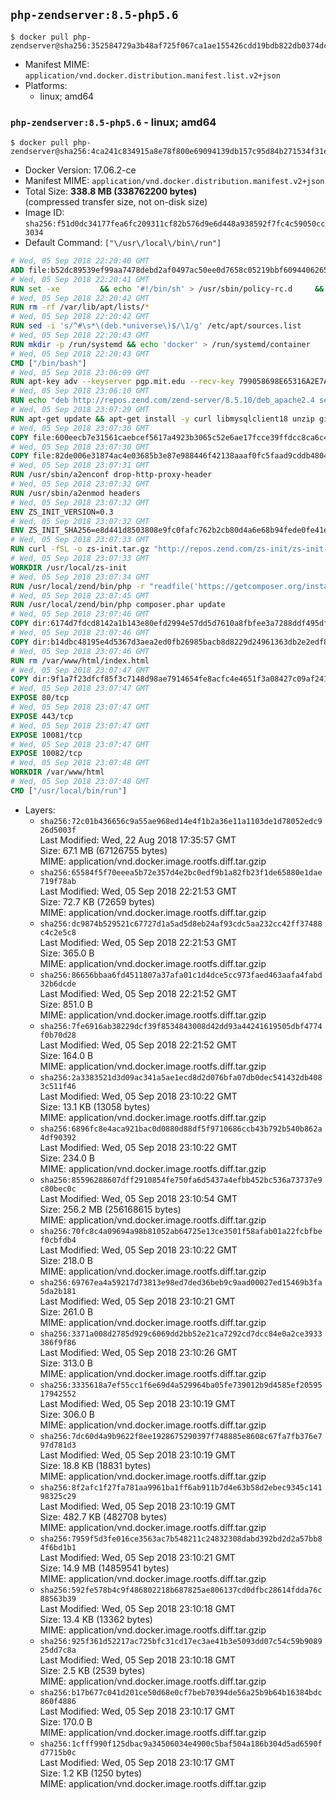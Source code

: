 ## `php-zendserver:8.5-php5.6`

```console
$ docker pull php-zendserver@sha256:352584729a3b48af725f067ca1ae155426cdd19bdb822db0374dcf06564fb662
```

-	Manifest MIME: `application/vnd.docker.distribution.manifest.list.v2+json`
-	Platforms:
	-	linux; amd64

### `php-zendserver:8.5-php5.6` - linux; amd64

```console
$ docker pull php-zendserver@sha256:4ca241c834915a8e78f800e69094139db157c95d84b271534f31e9843e3d0f1b
```

-	Docker Version: 17.06.2-ce
-	Manifest MIME: `application/vnd.docker.distribution.manifest.v2+json`
-	Total Size: **338.8 MB (338762200 bytes)**  
	(compressed transfer size, not on-disk size)
-	Image ID: `sha256:f51d0dc34177fea6fc209311cf82b576d9e6d448a938592f7fc4c59050cc3034`
-	Default Command: `["\/usr\/local\/bin\/run"]`

```dockerfile
# Wed, 05 Sep 2018 22:20:40 GMT
ADD file:b52dc89539ef99aa7478debd2af0497ac50ee0d7658c05219bbf609440626583 in / 
# Wed, 05 Sep 2018 22:20:41 GMT
RUN set -xe 		&& echo '#!/bin/sh' > /usr/sbin/policy-rc.d 	&& echo 'exit 101' >> /usr/sbin/policy-rc.d 	&& chmod +x /usr/sbin/policy-rc.d 		&& dpkg-divert --local --rename --add /sbin/initctl 	&& cp -a /usr/sbin/policy-rc.d /sbin/initctl 	&& sed -i 's/^exit.*/exit 0/' /sbin/initctl 		&& echo 'force-unsafe-io' > /etc/dpkg/dpkg.cfg.d/docker-apt-speedup 		&& echo 'DPkg::Post-Invoke { "rm -f /var/cache/apt/archives/*.deb /var/cache/apt/archives/partial/*.deb /var/cache/apt/*.bin || true"; };' > /etc/apt/apt.conf.d/docker-clean 	&& echo 'APT::Update::Post-Invoke { "rm -f /var/cache/apt/archives/*.deb /var/cache/apt/archives/partial/*.deb /var/cache/apt/*.bin || true"; };' >> /etc/apt/apt.conf.d/docker-clean 	&& echo 'Dir::Cache::pkgcache ""; Dir::Cache::srcpkgcache "";' >> /etc/apt/apt.conf.d/docker-clean 		&& echo 'Acquire::Languages "none";' > /etc/apt/apt.conf.d/docker-no-languages 		&& echo 'Acquire::GzipIndexes "true"; Acquire::CompressionTypes::Order:: "gz";' > /etc/apt/apt.conf.d/docker-gzip-indexes 		&& echo 'Apt::AutoRemove::SuggestsImportant "false";' > /etc/apt/apt.conf.d/docker-autoremove-suggests
# Wed, 05 Sep 2018 22:20:42 GMT
RUN rm -rf /var/lib/apt/lists/*
# Wed, 05 Sep 2018 22:20:42 GMT
RUN sed -i 's/^#\s*\(deb.*universe\)$/\1/g' /etc/apt/sources.list
# Wed, 05 Sep 2018 22:20:43 GMT
RUN mkdir -p /run/systemd && echo 'docker' > /run/systemd/container
# Wed, 05 Sep 2018 22:20:43 GMT
CMD ["/bin/bash"]
# Wed, 05 Sep 2018 23:06:09 GMT
RUN apt-key adv --keyserver pgp.mit.edu --recv-key 799058698E65316A2E7A4FF42EAE1437F7D2C623
# Wed, 05 Sep 2018 23:06:10 GMT
RUN echo "deb http://repos.zend.com/zend-server/8.5.10/deb_apache2.4 server non-free" >> /etc/apt/sources.list.d/zend-server.list
# Wed, 05 Sep 2018 23:07:29 GMT
RUN apt-get update && apt-get install -y curl libmysqlclient18 unzip git zend-server-php-5.6=8.5.10+b798 && /usr/local/zend/bin/zendctl.sh stop
# Wed, 05 Sep 2018 23:07:30 GMT
COPY file:600eecb7e31561caebcef5617a4923b3065c52e6ae17fcce39ffdcc8ca6c41db in /etc/ 
# Wed, 05 Sep 2018 23:07:30 GMT
COPY file:82de006e31874ac4e03685b3e87e988446f42138aaaf0fc5faad9cddb48040ba in /etc/apache2/conf-available 
# Wed, 05 Sep 2018 23:07:31 GMT
RUN /usr/sbin/a2enconf drop-http-proxy-header
# Wed, 05 Sep 2018 23:07:32 GMT
RUN /usr/sbin/a2enmod headers
# Wed, 05 Sep 2018 23:07:32 GMT
ENV ZS_INIT_VERSION=0.3
# Wed, 05 Sep 2018 23:07:32 GMT
ENV ZS_INIT_SHA256=e8d441d8503808e9fc0fafc762b2cb80d4a6e68b94fede0fe41efdeac10800cb
# Wed, 05 Sep 2018 23:07:33 GMT
RUN curl -fSL -o zs-init.tar.gz "http://repos.zend.com/zs-init/zs-init-docker-${ZS_INIT_VERSION}.tar.gz"     && echo "${ZS_INIT_SHA256} *zs-init.tar.gz" | sha256sum -c -     && mkdir /usr/local/zs-init     && tar xzf zs-init.tar.gz --strip-components=1 -C /usr/local/zs-init     && rm zs-init.tar.gz
# Wed, 05 Sep 2018 23:07:33 GMT
WORKDIR /usr/local/zs-init
# Wed, 05 Sep 2018 23:07:34 GMT
RUN /usr/local/zend/bin/php -r "readfile('https://getcomposer.org/installer');" | /usr/local/zend/bin/php
# Wed, 05 Sep 2018 23:07:45 GMT
RUN /usr/local/zend/bin/php composer.phar update
# Wed, 05 Sep 2018 23:07:46 GMT
COPY dir:6174d7fdcd8142a1b143e80efd2994e57dd5d7610a8fbfee3a7288ddf495dfdf in /usr/local/bin 
# Wed, 05 Sep 2018 23:07:46 GMT
COPY dir:b14dbc48195e4d5367d3aea2ed0fb26985bacb8d8229d24961363db2e2edf8f0 in /usr/local/zend/var/plugins/ 
# Wed, 05 Sep 2018 23:07:46 GMT
RUN rm /var/www/html/index.html
# Wed, 05 Sep 2018 23:07:47 GMT
COPY dir:9f1a7f23dfcf85f3c7148d98ae7914654fe8acfc4e4651f3a08427c09af24198 in /var/www/html 
# Wed, 05 Sep 2018 23:07:47 GMT
EXPOSE 80/tcp
# Wed, 05 Sep 2018 23:07:47 GMT
EXPOSE 443/tcp
# Wed, 05 Sep 2018 23:07:47 GMT
EXPOSE 10081/tcp
# Wed, 05 Sep 2018 23:07:47 GMT
EXPOSE 10082/tcp
# Wed, 05 Sep 2018 23:07:48 GMT
WORKDIR /var/www/html
# Wed, 05 Sep 2018 23:07:48 GMT
CMD ["/usr/local/bin/run"]
```

-	Layers:
	-	`sha256:72c01b436656c9a55ae968ed14e4f1b2a36e11a1103de1d78052edc926d5003f`  
		Last Modified: Wed, 22 Aug 2018 17:35:57 GMT  
		Size: 67.1 MB (67126755 bytes)  
		MIME: application/vnd.docker.image.rootfs.diff.tar.gzip
	-	`sha256:65584f5f70eeea5b72e357d4e2bc0edf9b1a82fb23f1de65880e1dae719f78ab`  
		Last Modified: Wed, 05 Sep 2018 22:21:53 GMT  
		Size: 72.7 KB (72659 bytes)  
		MIME: application/vnd.docker.image.rootfs.diff.tar.gzip
	-	`sha256:dc9874b529521c67727d1a5ad5d8eb24af93cdc5aa232cc42ff37488c4c2e5c8`  
		Last Modified: Wed, 05 Sep 2018 22:21:53 GMT  
		Size: 365.0 B  
		MIME: application/vnd.docker.image.rootfs.diff.tar.gzip
	-	`sha256:86656bbaa6fd4511807a37afa01c1d4dce5cc973faed463aafa4fabd32b6dcde`  
		Last Modified: Wed, 05 Sep 2018 22:21:52 GMT  
		Size: 851.0 B  
		MIME: application/vnd.docker.image.rootfs.diff.tar.gzip
	-	`sha256:7fe6916ab38229dcf39f8534843008d42dd93a44241619505dbf4774f0b70d28`  
		Last Modified: Wed, 05 Sep 2018 22:21:52 GMT  
		Size: 164.0 B  
		MIME: application/vnd.docker.image.rootfs.diff.tar.gzip
	-	`sha256:2a3383521d3d09ac341a5ae1ecd8d2d076bfa07db0dec541432db4083c511f46`  
		Last Modified: Wed, 05 Sep 2018 23:10:22 GMT  
		Size: 13.1 KB (13058 bytes)  
		MIME: application/vnd.docker.image.rootfs.diff.tar.gzip
	-	`sha256:6896fc8e4aca921bac0d0880d88df5f9710686ccb43b792b540b862a4df90392`  
		Last Modified: Wed, 05 Sep 2018 23:10:22 GMT  
		Size: 234.0 B  
		MIME: application/vnd.docker.image.rootfs.diff.tar.gzip
	-	`sha256:85596288607dff2910854fe750fa6d5437a4efbb452bc536a73737e9c80bec0c`  
		Last Modified: Wed, 05 Sep 2018 23:10:54 GMT  
		Size: 256.2 MB (256168615 bytes)  
		MIME: application/vnd.docker.image.rootfs.diff.tar.gzip
	-	`sha256:70fc8c4a09694a98b81052ab64725e13ce3501f58afab01a22fcbfbef0cbfdb4`  
		Last Modified: Wed, 05 Sep 2018 23:10:22 GMT  
		Size: 218.0 B  
		MIME: application/vnd.docker.image.rootfs.diff.tar.gzip
	-	`sha256:69767ea4a59217d73813e98ed7ded36beb9c9aad00027ed15469b3fa5da2b181`  
		Last Modified: Wed, 05 Sep 2018 23:10:21 GMT  
		Size: 261.0 B  
		MIME: application/vnd.docker.image.rootfs.diff.tar.gzip
	-	`sha256:3371a008d2785d929c6069dd2bb52e21ca7292cd7dcc84e0a2ce3933386f9f86`  
		Last Modified: Wed, 05 Sep 2018 23:10:26 GMT  
		Size: 313.0 B  
		MIME: application/vnd.docker.image.rootfs.diff.tar.gzip
	-	`sha256:3335618a7ef55cc1f6e69d4a529964ba05fe739012b9d4585ef2059517942552`  
		Last Modified: Wed, 05 Sep 2018 23:10:19 GMT  
		Size: 306.0 B  
		MIME: application/vnd.docker.image.rootfs.diff.tar.gzip
	-	`sha256:7dc60d4a9b9622f8ee1928675290397f748885e8608c67fa7fb376e797d781d3`  
		Last Modified: Wed, 05 Sep 2018 23:10:19 GMT  
		Size: 18.8 KB (18831 bytes)  
		MIME: application/vnd.docker.image.rootfs.diff.tar.gzip
	-	`sha256:8f2afc1f27fa781aa9961ba1ff6ab911b7d4e63b58d2ebec9345c14198325c29`  
		Last Modified: Wed, 05 Sep 2018 23:10:19 GMT  
		Size: 482.7 KB (482708 bytes)  
		MIME: application/vnd.docker.image.rootfs.diff.tar.gzip
	-	`sha256:7959f5d3fe016ce3563ac7b548211c24832308dabd392bd2d2a57bb84f6bd1b1`  
		Last Modified: Wed, 05 Sep 2018 23:10:21 GMT  
		Size: 14.9 MB (14859541 bytes)  
		MIME: application/vnd.docker.image.rootfs.diff.tar.gzip
	-	`sha256:592fe578b4c9f486802218b687825ae806137cd0dfbc28614fdda76c88563b39`  
		Last Modified: Wed, 05 Sep 2018 23:10:18 GMT  
		Size: 13.4 KB (13362 bytes)  
		MIME: application/vnd.docker.image.rootfs.diff.tar.gzip
	-	`sha256:925f361d52217ac725bfc31cd17ec3ae41b3e5093dd07c54c59b908925dd7c8a`  
		Last Modified: Wed, 05 Sep 2018 23:10:18 GMT  
		Size: 2.5 KB (2539 bytes)  
		MIME: application/vnd.docker.image.rootfs.diff.tar.gzip
	-	`sha256:b17b677c041d201ce50d68e0cf7beb70394de56a25b9b64b16384bdc860f4886`  
		Last Modified: Wed, 05 Sep 2018 23:10:17 GMT  
		Size: 170.0 B  
		MIME: application/vnd.docker.image.rootfs.diff.tar.gzip
	-	`sha256:1cfff990f125dbac9a34506034e4900c5baf504a186b304d5ad6590fd7715b0c`  
		Last Modified: Wed, 05 Sep 2018 23:10:17 GMT  
		Size: 1.2 KB (1250 bytes)  
		MIME: application/vnd.docker.image.rootfs.diff.tar.gzip

